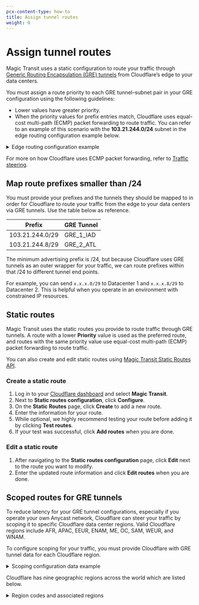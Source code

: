 ```yaml
---
pcx-content-type: how-to
title: Assign tunnel routes
weight: 0
---
```


# Assign tunnel routes

Magic Transit uses a static configuration to route your traffic through [Generic Routing Encapsulation (GRE) tunnels](/magic-transit/about/tunnels-and-encapsulation/) from Cloudflare’s edge to your data centers.

You must assign a route priority to each GRE tunnel–subnet pair in your GRE configuration using the following guidelines:

- Lower values have greater priority.
- When the priority values for prefix entries match, Cloudflare uses equal-cost multi-path (ECMP) packet forwarding to route traffic. You can refer to an example of this scenario with the **103.21.244.0/24** subnet in the edge routing configuration example below.

<details>
  <summary>Edge routing configuration example</summary>
  <div>
    <table>
      <thead>
        <tr>
          <th>
            <strong>GRE tunnel</strong>
          </th>
          <th>
            <strong>Subnet</strong>
          </th>
          <th>
            <strong>Priority</strong>
          </th>
        </tr>
      </thead>
      <tbody>
        <tr>
          <td>GRE_1_IAD</td>
          <td>
            <strong>103.21.244.0/24</strong>
          </td>
          <td>100</td>
        </tr>
        <tr>
          <td>GRE_2_IAD</td>
          <td>
            <strong>103.21.244.0/24</strong>
          </td>
          <td>100</td>
        </tr>
        <tr>
          <td>GRE_3_ATL</td>
          <td>
            <strong>103.21.244.0/24</strong>
          </td>
          <td>100</td>
        </tr>
        <tr>
          <td>GRE_4_ATL</td>
          <td>
            <strong>103.21.244.0/24</strong>
          </td>
          <td>100</td>
        </tr>
        <tr>
          <td>GRE_1_IAD</td>
          <td>103.21.245.0/24</td>
          <td>200</td>
        </tr>
        <tr>
          <td>GRE_2_IAD</td>
          <td>103.21.245.0/24</td>
          <td>200</td>
        </tr>
        <tr>
          <td>GRE_3_ATL</td>
          <td>103.21.245.0/24</td>
          <td>100</td>
        </tr>
        <tr>
          <td>GRE_4_ATL</td>
          <td>103.21.245.0/24</td>
          <td>100</td>
        </tr>
      </tbody>
    </table>
  </div>
</details>

For more on how Cloudflare uses ECMP packet forwarding, refer to [Traffic steering](/magic-transit/about/traffic-steering/).

## Map route prefixes smaller than /24

You must provide your prefixes and the tunnels they should be mapped to in order for Cloudflare to route your traffic from the edge to your data centers via GRE tunnels. Use the table below as reference.

| Prefix          | GRE Tunnel |
| --------------- | ---------- |
| 103.21.244.0/29 | GRE_1_IAD  |
| 103.21.244.8/29 | GRE_2_ATL  |

The minimum advertising prefix is /24, but because Cloudflare uses GRE tunnels as an outer wrapper for your traffic, we can route prefixes within that /24 to different tunnel end points.

For example, you can send `x.x.x.0/29` to Datacenter 1 and `x.x.x.8/29` to Datacenter 2. This is helpful when you operate in an environment with constrained IP resources.

## Static routes

Magic Transit uses the static routes you provide to route traffic through GRE tunnels. A route with a lower **Priority** value is used as the preferred route, and routes with the same priority value use equal-cost multi-path (ECMP) packet forwarding to route traffic.

You can also create and edit static routes using [Magic Transit Static Routes API](https://api.cloudflare.com/#magic-transit-static-routes-properties).

### Create a static route

1.  Log in to your [Cloudflare dashboard](https://dash.cloudflare.com/login) and select **Magic Transit**.
2.  Next to **Static routes configuration**, click **Configure**.
3.  On the **Static Routes** page, click **Create** to add a new route.
4.  Enter the information for your route.
5.  While optional, we highly recommend testing your route before adding it by clicking **Test routes**.
6.  If your test was successful, click **Add routes** when you are done.

### Edit a static route

1.  After navigating to the **Static routes configuration** page, click **Edit** next to the route you want to modify.
2.  Enter the updated route information and click **Edit routes** when you are done.

## Scoped routes for GRE tunnels

To reduce latency for your GRE tunnel configurations, especially if you operate your own Anycast network, Cloudflare can steer your traffic by scoping it to specific Cloudflare data center regions. Valid Cloudflare regions include AFR, APAC, EEUR, ENAM, ME, OC, SAM, WEUR, and WNAM.

To configure scoping for your traffic, you must provide Cloudflare with GRE tunnel data for each Cloudflare region.

<details>
  <summary>Scoping configuration data example</summary>
  <div>
    <table>
      <thead>
        <tr>
          <th>GRE tunnel</th>
          <th>Region code</th>
        </tr>
      </thead>
      <tbody>
        <tr>
          <td>GRE_1_IAD</td>
          <td>AFR</td>
        </tr>
        <tr>
          <td>GRE_2_IAD</td>
          <td>EEUR</td>
        </tr>
        <tr>
          <td>GRE_3_ATL</td>
          <td>ENAM</td>
        </tr>
        <tr>
          <td>GRE_4_ATL</td>
          <td>ME</td>
        </tr>
      </tbody>
    </table>
  </div>
</details>

Cloudflare has nine geographic regions across the world which are listed below.

<details>
  <summary>Region codes and associated regions</summary>
  <div>
    <table>
      <thead>
        <tr>
          <th>Region code</th>
          <th>Region</th>
        </tr>
      </thead>
      <tbody>
        <tr>
          <td>AFR</td>
          <td>Africa</td>
        </tr>
        <tr>
          <td>APAC</td>
          <td>Asia Pacific</td>
        </tr>
        <tr>
          <td>EEUR</td>
          <td>Eastern Europe</td>
        </tr>
        <tr>
          <td>ENAM</td>
          <td>Eastern North America</td>
        </tr>
        <tr>
          <td>ME</td>
          <td>Middle East</td>
        </tr>
        <tr>
          <td>OC</td>
          <td>Oceania</td>
        </tr>
        <tr>
          <td>SAM</td>
          <td>South America</td>
        </tr>
        <tr>
          <td>WEUR</td>
          <td>Western Europe</td>
        </tr>
        <tr>
          <td>WNAM</td>
          <td>Western North America</td>
        </tr>
      </tbody>
    </table>
  </div>
</details>
